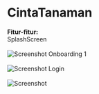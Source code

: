 # CintaTanaman

**Fitur-fitur:**<br />
SplashScreen<br /><br/>
![Screenshot](https://github.com/rizkynat/CintaTanaman/blob/master/screenshots/splashscreen.png)
Onboarding 1<br /><br/>
![Screenshot](https://github.com/rizkynat/CintaTanaman/blob/master/screenshots/onboarding_1.png)
Login <br /><br/>
![Screenshot](https://github.com/rizkynat/CintaTanaman/blob/master/screenshots/login.png)
